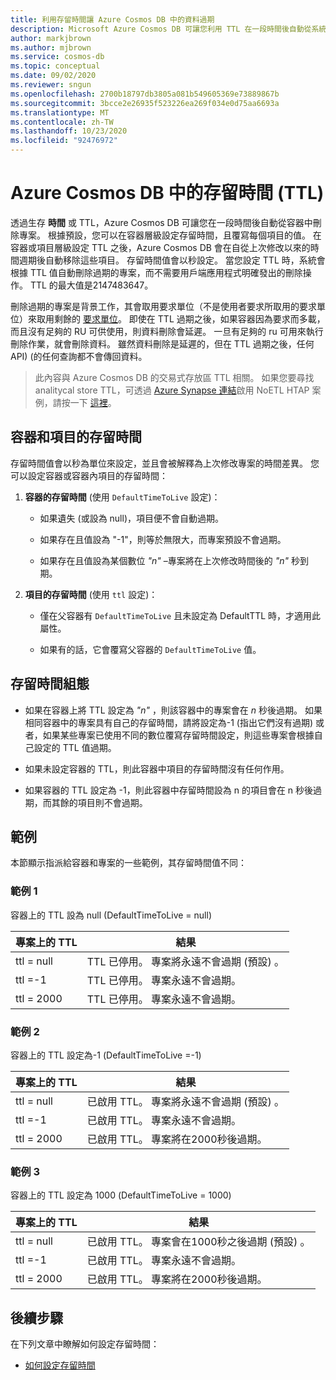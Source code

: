 ```yaml
---
title: 利用存留時間讓 Azure Cosmos DB 中的資料過期
description: Microsoft Azure Cosmos DB 可讓您利用 TTL 在一段時間後自動從系統清除文件。
author: markjbrown
ms.author: mjbrown
ms.service: cosmos-db
ms.topic: conceptual
ms.date: 09/02/2020
ms.reviewer: sngun
ms.openlocfilehash: 2700b18797db3805a081b549605369e73889867b
ms.sourcegitcommit: 3bcce2e26935f523226ea269f034e0d75aa6693a
ms.translationtype: MT
ms.contentlocale: zh-TW
ms.lasthandoff: 10/23/2020
ms.locfileid: "92476972"
---
```

# <a name="time-to-live-ttl-in-azure-cosmos-db"></a>Azure Cosmos DB 中的存留時間 (TTL)

透過生存 **時間** 或 TTL，Azure Cosmos DB 可讓您在一段時間後自動從容器中刪除專案。 根據預設，您可以在容器層級設定存留時間，且覆寫每個項目的值。 在容器或項目層級設定 TTL 之後，Azure Cosmos DB 會在自從上次修改以來的時間週期後自動移除這些項目。 存留時間值會以秒設定。 當您設定 TTL 時，系統會根據 TTL 值自動刪除過期的專案，而不需要用戶端應用程式明確發出的刪除操作。 TTL 的最大值是2147483647。

刪除過期的專案是背景工作，其會取用要求單位（不是使用者要求所取用的要求單位）來取用剩餘的 [要求單位](request-units.md)。 即使在 TTL 過期之後，如果容器因為要求而多載，而且沒有足夠的 RU 可供使用，則資料刪除會延遲。 一旦有足夠的 ru 可用來執行刪除作業，就會刪除資料。 雖然資料刪除是延遲的，但在 TTL 過期之後，任何 API)  (的任何查詢都不會傳回資料。

> 此內容與 Azure Cosmos DB 的交易式存放區 TTL 相關。 如果您要尋找 analitycal store TTL，可透過 [Azure Synapse 連結](./synapse-link.md)啟用 NoETL HTAP 案例，請按一下 [這裡](./analytical-store-introduction.md#analytical-ttl)。

## <a name="time-to-live-for-containers-and-items"></a>容器和項目的存留時間

存留時間值會以秒為單位來設定，並且會被解釋為上次修改專案的時間差異。 您可以設定容器或容器內項目的存留時間：

1. **容器的存留時間** (使用 `DefaultTimeToLive` 設定)：

   - 如果遺失 (或設為 null)，項目便不會自動過期。

   - 如果存在且值設為 "-1"，則等於無限大，而專案預設不會過期。

   - 如果存在且值設為某個數位 *"n"* –專案將在上次修改時間後的 *"n"* 秒到期。

2. **項目的存留時間** (使用 `ttl` 設定)：

   - 僅在父容器有 `DefaultTimeToLive` 且未設定為 DefaultTTL 時，才適用此屬性。

   - 如果有的話，它會覆寫父容器的 `DefaultTimeToLive` 值。

## <a name="time-to-live-configurations"></a>存留時間組態

* 如果在容器上將 TTL 設定為 *"n"* ，則該容器中的專案會在 *n* 秒後過期。  如果相同容器中的專案具有自己的存留時間，請將設定為-1 (指出它們沒有過期) 或者，如果某些專案已使用不同的數位覆寫存留時間設定，則這些專案會根據自己設定的 TTL 值過期。 

* 如果未設定容器的 TTL，則此容器中項目的存留時間沒有任何作用。 

* 如果容器的 TTL 設定為 -1，則此容器中存留時間設為 n 的項目會在 n 秒後過期，而其餘的項目則不會過期。

## <a name="examples"></a>範例

本節顯示指派給容器和專案的一些範例，其存留時間值不同：

### <a name="example-1"></a>範例 1

容器上的 TTL 設為 null (DefaultTimeToLive = null) 

|專案上的 TTL| 結果|
|---|---|
|ttl = null|    TTL 已停用。 專案將永遠不會過期 (預設) 。|
|ttl =-1   |TTL 已停用。 專案永遠不會過期。|
|ttl = 2000 |TTL 已停用。 專案永遠不會過期。|


### <a name="example-2"></a>範例 2

容器上的 TTL 設定為-1 (DefaultTimeToLive =-1) 

|專案上的 TTL| 結果|
|---|---|
|ttl = null |已啟用 TTL。 專案將永遠不會過期 (預設) 。|
|ttl =-1   |已啟用 TTL。 專案永遠不會過期。|
|ttl = 2000 |已啟用 TTL。 專案將在2000秒後過期。|


### <a name="example-3"></a>範例 3

容器上的 TTL 設定為 1000 (DefaultTimeToLive = 1000) 

|專案上的 TTL| 結果|
|---|---|
|ttl = null|    已啟用 TTL。 專案會在1000秒之後過期 (預設) 。|
|ttl =-1   |已啟用 TTL。 專案永遠不會過期。|
|ttl = 2000 |已啟用 TTL。 專案將在2000秒後過期。|

## <a name="next-steps"></a>後續步驟

在下列文章中瞭解如何設定存留時間：

* [如何設定存留時間](how-to-time-to-live.md)